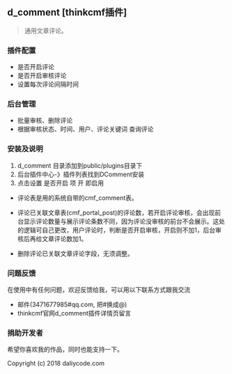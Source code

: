 ## d_comment [thinkcmf插件]
> 通用文章评论。  


### 插件配置

* 是否开启评论
* 是否开启审核评论
* 设置每次评论间隔时间

### 后台管理

* 批量审核、删除评论 
* 根据审核状态、时间、用户、评论关键词 查询评论

### 安装及说明

 1. d_comment 目录添加到public/plugins目录下
 2. 后台插件中心-》插件列表找到DComment安装
 3. 点击设置 是否开启 项 开 即启用

- 评论表是用的系统自带的cmf_comment表。
- 评论已关联文章表(cmf_portal_post)的评论数，若开启评论审核，会出现前台显示评论数量与展示评论条数不同，因为评论没审核的前台不会展示。这处的逻辑可自己更改，用户评论时，判断是否开启审核，开启则不加1，后台审核后再给文章评论数加1。

- 删除评论已关联文章评论字段，无须调整。 


### 问题反馈
在使用中有任何问题，欢迎反馈给我，可以用以下联系方式跟我交流

* 邮件(3471677985#qq.com, 把#换成@) 
* thinkcmf官网d_comment插件详情页留言

### 捐助开发者
希望你喜欢我的作品，同时也能支持一下。

Copyright (c) 2018 daliycode.com

